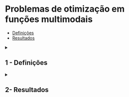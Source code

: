 
# Problemas de otimização em funções multimodais 

- [Definições](#def)
- [Resultados](#result)

 <details>
<summary id ="def"><h2><strong>1 - Definições</strong></h2></summary>
  
As definições dos problemas estão todas [*AQUI*](https://github.com/P-N-Suganthan/CEC2017-BoundContrained/tree/master).(Funções 3 a 9) \
A ênfase será em traçar o comparativo de resultados em dimensões **D = 2** e **D = 10**. \
O orçamento computacional seguirá a proporção: *ORCAMENTO* *=* *D* * *10000*. 

Este [*REPOSITÓRIO*]() faz a implementação das funções multimodais e rotações, facilitando o trabalho. \
O foco do repositório será em comparar os desempenhos via:
- Algoritmo Genético (*GA*).
- Particle Swarm Optimization (*PSO*).






</details>
<!-- ################################################################2#################################################### -->
<details>
 <summary id="result"> <h2> <strong>2- Resultados </h2> </strong> </summary>

</details>

[^1]: Instâncias do problema, resultados ótimos e temas relacionados. [Site institucional Universitàt Heindelberg](http://comopt.ifi.uni-heidelberg.de/software/)  
[^2]: Documentação da biblioteca [PYGAD](https://pygad.readthedocs.io/en/latest/README_pygad_ReadTheDocs.html).

[^3]: Network NX.

[^4]: Operador de mutação 'Inverted Mutation':[International Journal of Combinatorial Optimization Problems and Informatics](https://www.redalyc.org/pdf/2652/265219635002.pdf)
